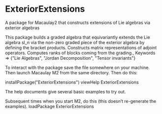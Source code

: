 # ExteriorExtensions
A package for Macaulay2 that constructs extensions of Lie algebras via exterior algebras

This package builds a graded algebra that equivariantly extends the Lie
    algebra sl_n via the non-zero graded piece of the exterior algebra by
    defining the bracket products. Constructs matrix representations of
    adjoint operators. Computes ranks of blocks coming from the grading.,
    Keywords => {"Lie Algebras", "Jordan Decomposition", "Tensor invariants"}
    
To interact with the package save the file somewhere on your machine. 
Then launch Macaulay M2 from the same directory. 
Then do this:
 
installPackage("ExteriorExtensions")
viewHelp ExteriorExtensions
 
The help documents give several basic examples to try out.

Subsequent times when you start M2, do this (this doesn’t re-generate the examples).
loadPackage ExteriorExtensions
